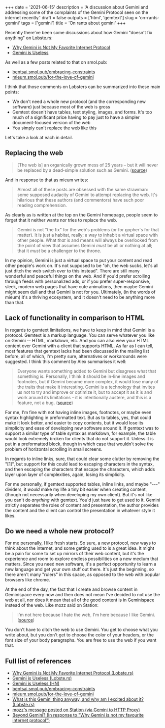 +++
date = '2021-06-15'
description = 'A discussion about Gemini and addressing some of the complaints of the Gemini Protocol seen on the internet recently.'
draft = false
outputs = ['html', 'gemtext']
slug = 'on-rants-gemini'
tags = ['gemini']
title = 'On rants about gemini'
+++

Recently there've been some discussions about how Gemini "doesn't fix anything" on Lobste.rs:

* [Why Gemini is Not My Favorite Internet Protocol](https://lobste.rs/s/vhlagb/why_gemini_is_not_my_favorite_internet)
* [Gemini is Useless](https://lobste.rs/s/3nsvkk/gemini_is_useless)

As well as a few posts related to that on smol.pub:

* [bentsai.smol.pub/embracing-constraints](//bentsai.smol.pub/embracing-constraints)
* [mieum.smol.pub/for-the-love-of-gemini](//mieum.smol.pub/for-the-love-of-gemini)

I think that those comments on Lobsters can be summarized into these main points:

* We don't need a whole new protocol (and the corresponding new software) just because most of the web is gross
* Gemtext doesn't have tables, text styling, images, and forms. It's too much of a significant price having to pay just to have a simpler document-focused version of the web
* You simply can't replace the web like this

Let's take a look at each in detail.

## Replacing the web

> [The web is] an organically grown mess of 25 years – but it will never be
> replaced by a dead-simple solution such as Gemini.
> ([source](https://lobste.rs/s/ivryqt/what_is_this_gemini_thing_anyway_why_am_i))

And in response to that as mieum writes:

> Almost all of these posts are obsessed with the same strawman: some supposed audacity of Gemini to attempt replacing the web. It's hilarious that these authors (and commentors) have such poor reading comprehension.

As clearly as is written at the top on the Gemini homepage, people seem to forget that it neither wants nor tries to replace the web.

> Gemini is not "the fix" for the web's problems (or for gopher's for that matter). It is just a habitat, really; a way to inhabit a virtual space with other people. What *that* is and means will always be overlooked from the point of view that assumes Gemini *must* be all or nothing at all; that it *must* be a challenger to the throne.

In my opinion, Gemini is just a virtual space to put your content and read other people's work on. It's not supposed to be "oh, the web sucks, let's all just ditch the web switch over to this instead". There are still many wonderful and peaceful things on the web. And if you'd prefer scrolling through feeds with personalized ads, or if you prefer super-responsive, sleek, modern web pages that have cute animations, then maybe Gemini might seem dull and that Gemini is not for you. Ultimately, (in the words of mieum) it's a thriving ecosystem, and it doesn't need to be anything more than that.


## Lack of functionality in comparison to HTML

In regards to gemtext limitations, we have to keep in mind that Gemini is a protocol. Gemtext is a markup language. You can serve whatever you like on Gemini -- HTML, markdown, etc. And you can also view your HTML content over Gemini with a client that supports HTML. As far as I can tell, most features that gemtext lacks had been discussed in the mailing list before, all of which, I'm pretty sure, alternatives or workarounds were suggested. I think this comment by Alex summarises it well:

> Everyone wants something added to Gemini but disagrees what that something is. Personally, I think it should be in-line images and footnotes, but if Gemini became more complex, it would lose many of the traits that make it interesting. Gemini is a technology that invites us not to try and improve or optimize it, but to accept it as it is and work around its limitations – it is intentionally austere, and this is a feature, not a bug.
> ([source](https://lobste.rs/s/3nsvkk/gemini_is_useless#c_1zpxad))

For me, I'm fine with not having inline images, footnotes, or maybe even syntax highlighting in preformatted text. But as to tables, yes, that could make it look better, and easier to copy contents, but it would lose its simplicity and ease of developing new software around it. If gemtext was to support a similar type of table syntax as markdown, for example, the table would look extremely broken for clients that do not support it. Unless it is put in a preformatted block, though in which case that wouldn't solve the problem of horizontal scrolling in small screens.

In regards to inline links, sure, that could clear some clutter by removing the "[1]", but support for this could lead to escaping characters in the syntax, and then escaping the characters that escape the characters, which adds layer upon layer of complexities, again, losing its simplicity.

For me personally, if gemtext supported tables, inline links, and maybe "---" dividers, it *would* make my life a tiny bit easier when creating content, (though not necessarily when developing my own client). But it's not like you can't do *anything* with gemtext. You'd just have to get used to it. Gemini strictly separates the roles of content and presentation, the author provides the content and the client can control the presentation in whatever style it likes.

## Do we need a whole new protocol?

For me personally, I like fresh starts. So sure, a new protocol, new ways to think about the internet, and some getting used to is a great idea. It might be a pain for some to set up mirrors of their web content, but it's the experience and room to explore endless possibilities on a new medium that matters. Since you need new software, it's a perfect opportunity to learn a new language and get your own stuff out there. It's just the beginning, so there aren't many "rulers" in this space, as opposed to the web with popular browsers like chrome.

At the end of the day, the fact that I create and browse content in Geminispace every now and then does not mean I've decided to not use the web at all, nor does it mean that all of the good content is in Geminispace instead of the web. Like mozz said on Station:

> I'm not here because I hate the web, I'm here because I like Gemini.
> ([source](gemini://station.martinrue.com/mozz/d29f6cf900b04aef9e7a2332c2098f13))

You don't have to ditch the web to use Gemini. You get to choose what you write about, but you don't get to choose the color of your headers, or the font size of your body paragraphs. You are free to use the web if you want that.

## Full list of references
* [Why Gemini is Not My Favorite Internet Protocol (Lobste.rs)](https://lobste.rs/s/vhlagb/why_gemini_is_not_my_favorite_internet)
* [Gemini is Useless (Lobste.rs)](https://lobste.rs/s/3nsvkk/gemini_is_useless)
* [Gemini is Useless (HN)](https://news.ycombinator.com/item?id=27490769)
* [bentsai.smol.pub/embracing-constraints](//bentsai.smol.pub/embracing-constraints)
* [mieum.smol.pub/for-the-love-of-gemini](//mieum.smol.pub/for-the-love-of-gemini)
* [What is this Gemini thing anyway, and why am I excited about it?  (Lobste.rs)](https://lobste.rs/s/ivryqt/what_is_this_gemini_thing_anyway_why_am_i)
* [mozz's message posted on Station (via Gemini to HTTP Proxy)](https://proxy.flounder.online/station.martinrue.com/mozz/d29f6cf900b04aef9e7a2332c2098f13)
* [Beyond Gemini? (In response to "Why Gemini is not my favourite internet protocol")](https://thomask.sdf.org/blog/2021/06/12/beyond-gemini.html)
